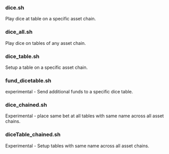 ### dice.sh 
Play dice at table on a specific asset chain.

### dice_all.sh
Play dice on tables of any asset chain.

### dice_table.sh
Setup a table on a specific asset chain.

### fund_dicetable.sh
experimental - Send additional funds to a specific dice table.

### dice_chained.sh
Experimental - place same bet at all tables with same name across all asset chains.

### diceTable_chained.sh
Experimental - Setup tables with same name across all asset chains.

